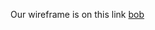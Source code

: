 Our wireframe is on this link
[bob](https://www.figma.com/file/YKbr41HncoZibekWb9fcfD/Pomodoro?node-id=48%3A64)
